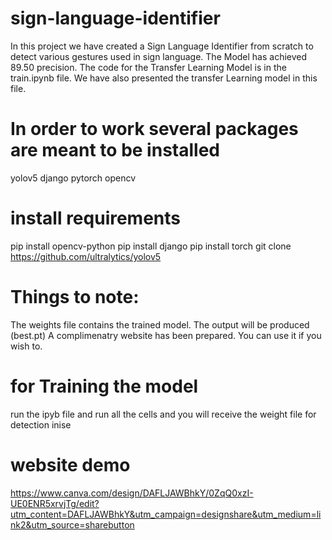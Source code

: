 # sign-language-identifier
In this project we have created a Sign Language Identifier from scratch to detect various gestures used in sign language. The Model has achieved  89.50 precision. The code for the Transfer Learning Model is in the train.ipynb file. We have also presented the transfer Learning model in this file.

# In order to work several packages are meant to be installed
  yolov5
  django
  pytorch
  opencv
# install requirements
  pip install opencv-python
  pip install django
  pip install torch
  git clone https://github.com/ultralytics/yolov5
# Things to note:
  The weights file contains the trained model. The output will be produced (best.pt)
  A complimenatry website has been prepared. You can use it if you wish to.

# for Training the model
  run the ipyb file and run all the cells and you will receive the weight file
  for detection inise 
# website demo
https://www.canva.com/design/DAFLJAWBhkY/0ZqQ0xzI-UE0ENR5xrvjTg/edit?utm_content=DAFLJAWBhkY&utm_campaign=designshare&utm_medium=link2&utm_source=sharebutton
